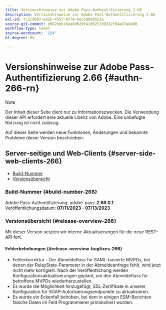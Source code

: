 ```yaml
---
title: Versionshinweise zur Adobe Pass-Authentifizierung 2.66
description: Versionshinweise zur Adobe Pass-Authentifizierung 2.66
exl-id: 7c3cd007-ed2b-455f-8f70-6ec5d0a6552a
source-git-commit: d982beb16ea0db29f41d0257d8332fd4a07a84d8
workflow-type: tm+mt
source-wordcount: '154'
ht-degree: 0%

---
```


# Versionshinweise zur Adobe Pass-Authentifizierung 2.66 {#authn-266-rn}

>[!NOTE]
>
>Der Inhalt dieser Seite dient nur zu Informationszwecken. Die Verwendung dieser API erfordert eine aktuelle Lizenz von Adobe. Eine unbefugte Nutzung ist nicht zulässig.

Auf dieser Seite werden neue Funktionen, Änderungen und bekannte Probleme dieser Version beschrieben:

## Server-seitige und Web-Clients {#server-side-web-clients-266}

* [Build-Nummer](#build-number-266)
* [Versionsübersicht](#release-overview-266)

### Build-Nummer {#build-number-266}

Adobe Pass-Authentifizierung: adobe-pass-**2.66.0.1**
Veröffentlichungsdatum: **07/11/2023 - 07/13/2023**

### Versionsübersicht {#release-overview-266}

Mit dieser Version setzten wir interne Aktualisierungen für die neue REST-API fort.

#### Fehlerbehebungen {#release-overview-bugfixes-266}

* Fehlerkorrektur - Der Abmeldefluss für SAML-basierte MVPDs, bei denen der RelayState-Parameter in der Abmeldeanfrage fehlt, wird jetzt nicht mehr korrigiert. Nach der Veröffentlichung werden Konfigurationsaktualisierungen geplant, um den Abmeldefluss für betroffene MVPDs wiederherzustellen.
* Es wurde die Möglichkeit hinzugefügt, SSL-Zertifikate in unserer Konfiguration für SOAP-Autorisierungsendpunkte zu aktualisieren.
* Es wurde ein Eckenfall behoben, bei dem in einigen ESM-Berichten falsche Daten im Feld Programmierer protokolliert wurden.
